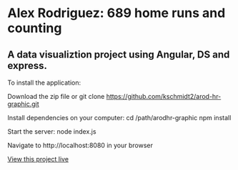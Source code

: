 # Alex Rodriguez: 689 home runs and counting #

## A data visualiztion project using Angular, DS and express. ##


To install the application:

Download the zip file or git clone https://github.com/kschmidt2/arod-hr-graphic.git

Install dependencies on your computer:
cd /path/arodhr-graphic
npm install

Start the server:
node index.js

Navigate to http://localhost:8080 in your browser

<a href="http://kierstenschmidt.com/583/arodhr-graphic/" target="blank">View this project live</a> 
